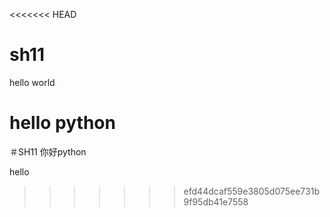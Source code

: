<<<<<<< HEAD
# sh11
hello world


hello python
=======
＃SH11
你好python


hello
>>>>>>> efd44dcaf559e3805d075ee731b9f95db41e7558
